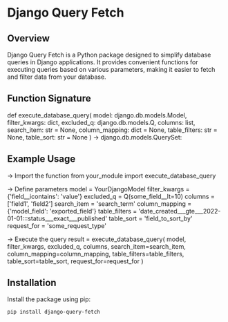 # Django Query Fetch

## Overview

Django Query Fetch is a Python package designed to simplify database queries in Django applications. It provides convenient functions for executing queries based on various parameters, making it easier to fetch and filter data from your database.

## Function Signature

def execute_database_query(
    model: django.db.models.Model,
    filter_kwargs: dict,
    excluded_q: django.db.models.Q,
    columns: list,
    search_item: str = None,
    column_mapping: dict = None,
    table_filters: str = None,
    table_sort: str = None
) -> django.db.models.QuerySet:


## Example Usage

-> Import the function
from your_module import execute_database_query

-> Define parameters
model = YourDjangoModel
filter_kwargs = {'field__icontains': 'value'}
excluded_q = Q(some_field__lt=10)
columns = ['field1', 'field2']
search_item = 'search_term'
column_mapping = {'model_field': 'exported_field'}
table_filters = 'date_created___gte___2022-01-01:::status___exact___published'
table_sort = 'field_to_sort_by'
request_for = 'some_request_type'

-> Execute the query
result = execute_database_query(
    model,
    filter_kwargs,
    excluded_q,
    columns,
    search_item=search_item,
    column_mapping=column_mapping,
    table_filters=table_filters,
    table_sort=table_sort,
    request_for=request_for
)

## Installation

Install the package using pip:

```bash
pip install django-query-fetch
